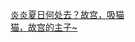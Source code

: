   
[炎炎夏日何处去？故宫，吸猫](http://www.dianyue.me/archives/170/r6muhxhjypeeemib/)  
[猫，故宫的主子~](http://www.dianyue.me/archives/881/af78u7z4llo3cpz5/)